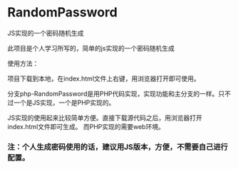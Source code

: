 # RandomPassword

JS实现的一个密码随机生成

此项目是个人学习所写的，简单的js实现的一个密码随机生成

使用方法：

项目下载到本地，在index.html文件上右键，用浏览器打开即可使用。

分支php-RandomPassword是用PHP代码实现，实现功能和主分支的一样。只不过一个是JS实现，一个是PHP实现的。

JS实现的使用起来比较简单方便。直接下载源代码之后，用浏览器打开index.html文件即可生成。
而PHP实现的需要web环境。

### 注：个人生成密码使用的话，建议用JS版本，方便，不需要自己进行配置。

